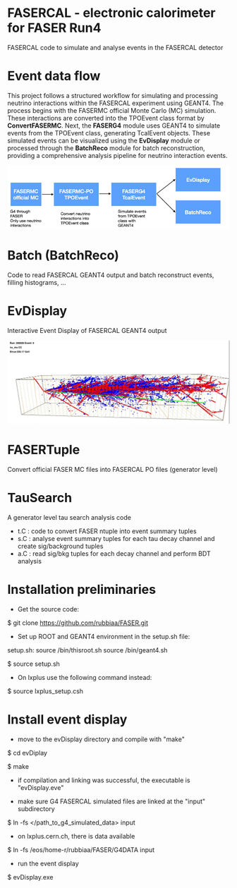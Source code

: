 # FASERCAL - electronic calorimeter for FASER Run4

FASERCAL code to simulate and analyse events in the FASERCAL detector

# Event data flow

This project follows a structured workflow for simulating and processing neutrino interactions within the FASERCAL experiment using GEANT4. The process begins with the FASERMC official Monte Carlo (MC) simulation. These interactions are converted into the TPOEvent class format by **ConvertFASERMC**. Next, the **FASERG4** module uses GEANT4 to simulate events from the TPOEvent class, generating TcalEvent objects. These simulated events can be visualized using the **EvDisplay** module or processed through the **BatchReco** module for batch reconstruction, providing a comprehensive analysis pipeline for neutrino interaction events.

![Diagram of the project](images/eventchainflow.png)

# Batch (BatchReco)

Code to read FASERCAL GEANT4 output and batch reconstruct events, filling histograms, ...

# EvDisplay

Interactive Event Display of FASERCAL GEANT4 output

![Diagram of the project](images/numuCC_ev1.jpg)

# FASERTuple

Convert official FASER MC files into FASERCAL PO files (generator level) 

# TauSearch
A generator level tau search analysis code

- t.C : code to convert FASER ntuple into event summary tuples
- s.C : analyse event summary tuples for each tau decay channel and create sig/background tuples
- a.C : read sig/bkg tuples for each decay channel and perform BDT analysis

# Installation preliminaries

- Get the source code:

$ git clone https://github.com/rubbiaa/FASER.git

- Set up ROOT and GEANT4 environment in the setup.sh file:

setup.sh:
    source <ROOTINSTAL>/bin/thisroot.sh
    source <GEANT4INSTALL>/bin/geant4.sh

$ source setup.sh

- On lxplus use the following command instead:

$ source lxplus_setup.csh

# Install event display

 - move to the evDisplay directory and compile with "make"

$ cd evDiplay

$ make

 - if compilation and linking was successful, the executable is "evDisplay.eve"

 - make sure G4 FASERCAL simulated files are linked at the "input" subdirectory
 
$ ln -fs </path_to_g4_simulated_data> input

 - on lxplus.cern.ch, there is data available

 $ ln -fs /eos/home-r/rubbiaa/FASER/G4DATA input

 - run the event display

 $ evDisplay.exe

 
